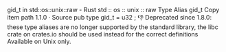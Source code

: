 gid_t in std::os::unix::raw - Rust
std
::
os
::
unix
::
raw
Type Alias
gid_t
Copy item path
1.1.0
·
Source
pub type gid_t =
u32
;
👎
Deprecated since 1.8.0: these type aliases are no longer supported by the standard library, the
libc
crate on crates.io should be used instead for the correct definitions
Available on
Unix
only.